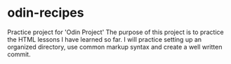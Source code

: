# odin-recipes
Practice project for 'Odin Project'
The purpose of this project is to practice the HTML lessons I have learned so far. I will practice setting up an organized directory, use common markup syntax and create a well written commit. 
